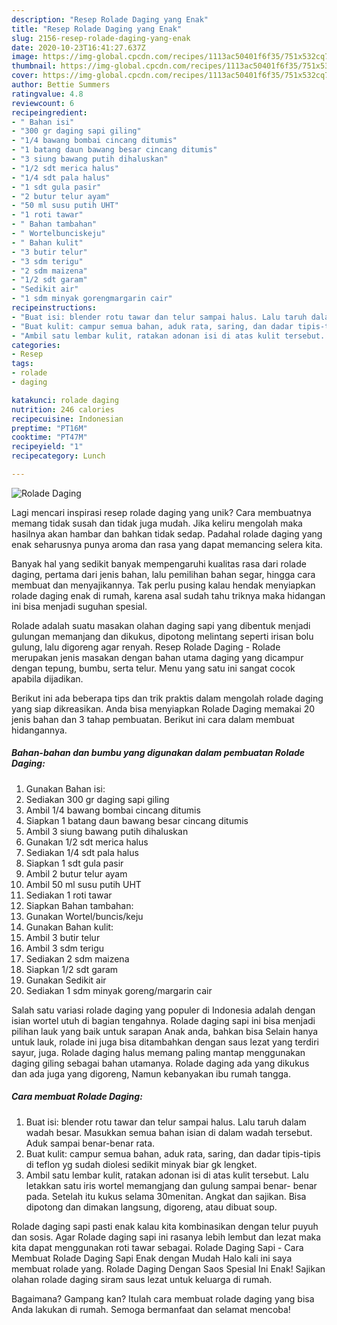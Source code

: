 ```yaml
---
description: "Resep Rolade Daging yang Enak"
title: "Resep Rolade Daging yang Enak"
slug: 2156-resep-rolade-daging-yang-enak
date: 2020-10-23T16:41:27.637Z
image: https://img-global.cpcdn.com/recipes/1113ac50401f6f35/751x532cq70/rolade-daging-foto-resep-utama.jpg
thumbnail: https://img-global.cpcdn.com/recipes/1113ac50401f6f35/751x532cq70/rolade-daging-foto-resep-utama.jpg
cover: https://img-global.cpcdn.com/recipes/1113ac50401f6f35/751x532cq70/rolade-daging-foto-resep-utama.jpg
author: Bettie Summers
ratingvalue: 4.8
reviewcount: 6
recipeingredient:
- " Bahan isi"
- "300 gr daging sapi giling"
- "1/4 bawang bombai cincang ditumis"
- "1 batang daun bawang besar cincang ditumis"
- "3 siung bawang putih dihaluskan"
- "1/2 sdt merica halus"
- "1/4 sdt pala halus"
- "1 sdt gula pasir"
- "2 butur telur ayam"
- "50 ml susu putih UHT"
- "1 roti tawar"
- " Bahan tambahan"
- " Wortelbunciskeju"
- " Bahan kulit"
- "3 butir telur"
- "3 sdm terigu"
- "2 sdm maizena"
- "1/2 sdt garam"
- "Sedikit air"
- "1 sdm minyak gorengmargarin cair"
recipeinstructions:
- "Buat isi: blender rotu tawar dan telur sampai halus. Lalu taruh dalam wadah besar. Masukkan semua bahan isian di dalam wadah tersebut. Aduk sampai benar-benar rata."
- "Buat kulit: campur semua bahan, aduk rata, saring, dan dadar tipis-tipis di teflon yg sudah diolesi sedikit minyak biar gk lengket."
- "Ambil satu lembar kulit, ratakan adonan isi di atas kulit tersebut. Lalu letakkan satu iris wortel memangjang dan gulung sampai benar- benar pada. Setelah itu kukus selama 30menitan. Angkat dan sajikan. Bisa dipotong dan dimakan langsung, digoreng, atau dibuat soup."
categories:
- Resep
tags:
- rolade
- daging

katakunci: rolade daging 
nutrition: 246 calories
recipecuisine: Indonesian
preptime: "PT16M"
cooktime: "PT47M"
recipeyield: "1"
recipecategory: Lunch

---
```



![Rolade Daging](https://img-global.cpcdn.com/recipes/1113ac50401f6f35/751x532cq70/rolade-daging-foto-resep-utama.jpg)

Lagi mencari inspirasi resep rolade daging yang unik? Cara membuatnya memang tidak susah dan tidak juga mudah. Jika keliru mengolah maka hasilnya akan hambar dan bahkan tidak sedap. Padahal rolade daging yang enak seharusnya punya aroma dan rasa yang dapat memancing selera kita.

Banyak hal yang sedikit banyak mempengaruhi kualitas rasa dari rolade daging, pertama dari jenis bahan, lalu pemilihan bahan segar, hingga cara membuat dan menyajikannya. Tak perlu pusing kalau hendak menyiapkan rolade daging enak di rumah, karena asal sudah tahu triknya maka hidangan ini bisa menjadi suguhan spesial.

Rolade adalah suatu masakan olahan daging sapi yang dibentuk menjadi gulungan memanjang dan dikukus, dipotong melintang seperti irisan bolu gulung, lalu digoreng agar renyah. Resep Rolade Daging - Rolade merupakan jenis masakan dengan bahan utama daging yang dicampur dengan tepung, bumbu, serta telur. Menu yang satu ini sangat cocok apabila dijadikan.


Berikut ini ada beberapa tips dan trik praktis dalam mengolah rolade daging yang siap dikreasikan. Anda bisa menyiapkan Rolade Daging memakai 20 jenis bahan dan 3 tahap pembuatan. Berikut ini cara dalam membuat hidangannya.

<!--inarticleads1-->

##### Bahan-bahan dan bumbu yang digunakan dalam pembuatan Rolade Daging:

1. Gunakan  Bahan isi:
1. Sediakan 300 gr daging sapi giling
1. Ambil 1/4 bawang bombai cincang ditumis
1. Siapkan 1 batang daun bawang besar cincang ditumis
1. Ambil 3 siung bawang putih dihaluskan
1. Gunakan 1/2 sdt merica halus
1. Sediakan 1/4 sdt pala halus
1. Siapkan 1 sdt gula pasir
1. Ambil 2 butur telur ayam
1. Ambil 50 ml susu putih UHT
1. Sediakan 1 roti tawar
1. Siapkan  Bahan tambahan:
1. Gunakan  Wortel/buncis/keju
1. Gunakan  Bahan kulit:
1. Ambil 3 butir telur
1. Ambil 3 sdm terigu
1. Sediakan 2 sdm maizena
1. Siapkan 1/2 sdt garam
1. Gunakan Sedikit air
1. Sediakan 1 sdm minyak goreng/margarin cair


Salah satu variasi rolade daging yang populer di Indonesia adalah dengan isian wortel utuh di bagian tengahnya. Rolade daging sapi ini bisa menjadi pilihan lauk yang baik untuk sarapan Anak anda, bahkan bisa Selain hanya untuk lauk, rolade ini juga bisa ditambahkan dengan saus lezat yang terdiri sayur, juga. Rolade daging halus memang paling mantap menggunakan daging giling sebagai bahan utamanya. Rolade daging ada yang dikukus dan ada juga yang digoreng, Namun kebanyakan ibu rumah tangga. 

<!--inarticleads2-->

##### Cara membuat Rolade Daging:

1. Buat isi: blender rotu tawar dan telur sampai halus. Lalu taruh dalam wadah besar. Masukkan semua bahan isian di dalam wadah tersebut. Aduk sampai benar-benar rata.
1. Buat kulit: campur semua bahan, aduk rata, saring, dan dadar tipis-tipis di teflon yg sudah diolesi sedikit minyak biar gk lengket.
1. Ambil satu lembar kulit, ratakan adonan isi di atas kulit tersebut. Lalu letakkan satu iris wortel memangjang dan gulung sampai benar- benar pada. Setelah itu kukus selama 30menitan. Angkat dan sajikan. Bisa dipotong dan dimakan langsung, digoreng, atau dibuat soup.


Rolade daging sapi pasti enak kalau kita kombinasikan dengan telur puyuh dan sosis. Agar Rolade daging sapi ini rasanya lebih lembut dan lezat maka kita dapat menggunakan roti tawar sebagai. Rolade Daging Sapi - Cara Membuat Rolade Daging Sapi Enak dengan Mudah Halo kali ini saya membuat rolade yang. Rolade Daging Dengan Saos Spesial Ini Enak! Sajikan olahan rolade daging siram saus lezat untuk keluarga di rumah. 

Bagaimana? Gampang kan? Itulah cara membuat rolade daging yang bisa Anda lakukan di rumah. Semoga bermanfaat dan selamat mencoba!
